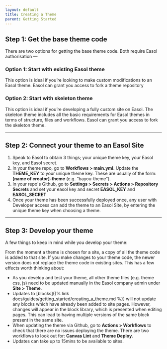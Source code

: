 ```yaml
---
layout: default
title: Creating a Theme
parent: Getting Started
---
```



## Step 1: Get the base theme code

There are two options for getting the base theme code. Both require Easol authorisation —

### Option 1: Start with existing Easol theme

This option is ideal if you’re looking to make custom modifications to an Easol theme. Easol can grant you access to fork a theme repository

### Option 2: Start with skeleton theme

This option is ideal if you’re developing a fully custom site on Easol. The skeleton theme includes all the basic requirements for Easol themes in terms of structure, files and workflows. Easol can grant you access to fork the skeleton theme.


---

## Step 2: Connect your theme to an Easol Site

1. Speak to Easol to obtain 3 things; your unique theme key, your Easol key, and Easol secret.
2. In your theme repo, go to **Workflows > main.yml**. Update the **THEME_KEY** to your unique theme key. These are usually of the form: **[name of creator]-theme** (e.g. “bayou-theme”).
3. In your repo's Github, go to **Settings > Secrets > Actions > Repository Secrets** and set your easol key and secret **EASOL_KEY** and **EASOL_SECRET**
4. Once your theme has been successfully deployed once, any user with Developer access can add the theme to an Easol Site, by entering the unique theme key when choosing a theme.


---

## Step 3: Develop your theme

A few things to keep in mind while you develop your theme:

From the moment a theme is chosen for a site, a copy of all the theme code is added to that site. If you make changes to your theme code, the newer version does not replace the theme code in existing sites. This has a few effects worth thinking about: 
- As you develop and test your theme, all other theme files (e.g. theme css, js) need to be updated manually in the Easol company admin under **Site > Theme**.
- Updates to [blocks]({% link docs/guides/getting_started/creating_a_theme.md %}) will not update any blocks which have already been added to site pages. However, changes will appear in the block library, which is presented when editing pages. This can lead to having multiple versions of the same block present in the same site. 
- When updating the theme via Github, go to **Actions > Workflows** to check that there are no issues deploying the theme. There are two workflows to look out for: **Canvas Lint** and **Theme Deploy**. 
- Updates can take up to 15mins to be available to sites.